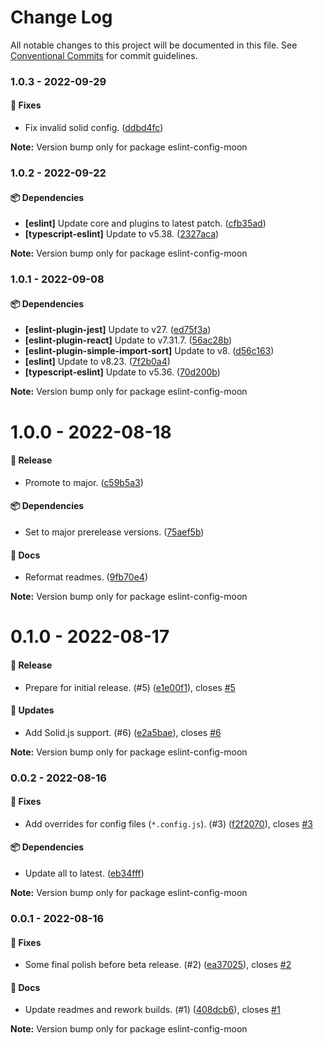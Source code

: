 # Change Log

All notable changes to this project will be documented in this file.
See [Conventional Commits](https://conventionalcommits.org) for commit guidelines.

### 1.0.3 - 2022-09-29

#### 🐞 Fixes

- Fix invalid solid config. ([ddbd4fc](https://github.com/moonrepo/dev/commit/ddbd4fc))

**Note:** Version bump only for package eslint-config-moon





### 1.0.2 - 2022-09-22

#### 📦 Dependencies

- **[eslint]** Update core and plugins to latest patch. ([cfb35ad](https://github.com/moonrepo/dev/commit/cfb35ad))
- **[typescript-eslint]** Update to v5.38. ([2327aca](https://github.com/moonrepo/dev/commit/2327aca))

**Note:** Version bump only for package eslint-config-moon





### 1.0.1 - 2022-09-08

#### 📦 Dependencies

- **[eslint-plugin-jest]** Update to v27. ([ed75f3a](https://github.com/moonrepo/dev/commit/ed75f3a))
- **[eslint-plugin-react]** Update to v7.31.7. ([56ac28b](https://github.com/moonrepo/dev/commit/56ac28b))
- **[eslint-plugin-simple-import-sort]** Update to v8. ([d56c163](https://github.com/moonrepo/dev/commit/d56c163))
- **[eslint]** Update to v8.23. ([7f2b0a4](https://github.com/moonrepo/dev/commit/7f2b0a4))
- **[typescript-eslint]** Update to v5.36. ([70d200b](https://github.com/moonrepo/dev/commit/70d200b))

**Note:** Version bump only for package eslint-config-moon





# 1.0.0 - 2022-08-18

#### 🎉 Release

- Promote to major. ([c59b5a3](https://github.com/moonrepo/dev/commit/c59b5a3))

#### 📦 Dependencies

- Set to major prerelease versions. ([75aef5b](https://github.com/moonrepo/dev/commit/75aef5b))

#### 📘 Docs

- Reformat readmes. ([9fb70e4](https://github.com/moonrepo/dev/commit/9fb70e4))

**Note:** Version bump only for package eslint-config-moon





# 0.1.0 - 2022-08-17

#### 🎉 Release

- Prepare for initial release. (#5) ([e1e00f1](https://github.com/moonrepo/dev/commit/e1e00f1)), closes [#5](https://github.com/moonrepo/dev/issues/5)

#### 🚀 Updates

- Add Solid.js support. (#6) ([e2a5bae](https://github.com/moonrepo/dev/commit/e2a5bae)), closes [#6](https://github.com/moonrepo/dev/issues/6)

**Note:** Version bump only for package eslint-config-moon





### 0.0.2 - 2022-08-16

#### 🐞 Fixes

- Add overrides for config files (`*.config.js`). (#3) ([f2f2070](https://github.com/moonrepo/dev/commit/f2f2070)), closes [#3](https://github.com/moonrepo/dev/issues/3)

#### 📦 Dependencies

- Update all to latest. ([eb34fff](https://github.com/moonrepo/dev/commit/eb34fff))

**Note:** Version bump only for package eslint-config-moon





### 0.0.1 - 2022-08-16

#### 🐞 Fixes

- Some final polish before beta release. (#2) ([ea37025](https://github.com/moonrepo/dev/commit/ea37025)), closes [#2](https://github.com/moonrepo/dev/issues/2)

#### 📘 Docs

- Update readmes and rework builds. (#1) ([408dcb6](https://github.com/moonrepo/dev/commit/408dcb6)), closes [#1](https://github.com/moonrepo/dev/issues/1)

**Note:** Version bump only for package eslint-config-moon
